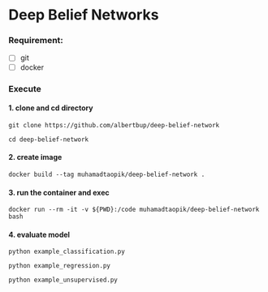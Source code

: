# Deep Belief Networks

### Requirement:

- [ ] git
- [ ] docker

### Execute

#### 1. clone and cd directory

```
git clone https://github.com/albertbup/deep-belief-network
```

```
cd deep-belief-network
```

#### 2. create image

```
docker build --tag muhamadtaopik/deep-belief-network .
```

#### 3. run the container and exec

```
docker run --rm -it -v ${PWD}:/code muhamadtaopik/deep-belief-network bash
```

#### 4. evaluate model

```
python example_classification.py
```

```
python example_regression.py
```

```
python example_unsupervised.py 
```
